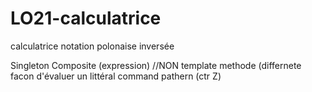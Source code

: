 ﻿LO21-calculatrice
=================

calculatrice notation polonaise inversée

Singleton
Composite (expression) //NON
template methode (differnete facon d'évaluer un littéral
command pathern (ctr Z)
